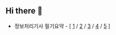 ## Hi there 👋
- 정보처리기사 필기요약 - [ [1](./정보처리기사/1과목.md) / [2](./정보처리기사/2과목.md) / [3](./정보처리기사/3과목.md) / [4](./정보처리기사/4과목.md) / [5](./정보처리기사/5과목.md) ]

    
<!--
**qoxodn/qoxodn** is a ✨ _special_ ✨ repository because its `README.md` (this file) appears on your GitHub profile.

Here are some ideas to get you started:

- 🔭 I’m currently working on ...
- 🌱 I’m currently learning ...
- 👯 I’m looking to collaborate on ...
- 🤔 I’m looking for help with ...
- 💬 Ask me about ...
- 📫 How to reach me: ...
- 😄 Pronouns: ...
- ⚡ Fun fact: ...
-->
